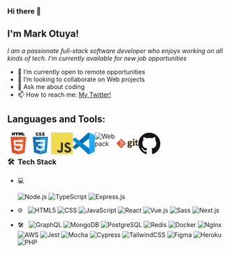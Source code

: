 ### Hi there 👋

<h2> I'm Mark Otuya! </h2>
<p><em>I am a passionate full-stack software developer who enjoys working on all kinds of tech.
I’m currently available for new job opportunities</em></p>

- 🌱 I’m currently open to remote opportunities
- 👯 I’m looking to collaborate on Web projects
- 💬 Ask me about coding 
- 📫 How to reach me: [My Twitter!](https://twitter.com/mark4slatty)

## Languages and Tools:

<img align="left" alt="HTML5" width="50px" src="https://raw.githubusercontent.com/github/explore/80688e429a7d4ef2fca1e82350fe8e3517d3494d/topics/html/html.png" />
<img align="left" alt="CSS3" width="50px" src="https://raw.githubusercontent.com/github/explore/80688e429a7d4ef2fca1e82350fe8e3517d3494d/topics/css/css.png" />
<img align="left" alt="JavaScript" width="50px" src="https://raw.githubusercontent.com/github/explore/80688e429a7d4ef2fca1e82350fe8e3517d3494d/topics/javascript/javascript.png"/>
<img align="left" alt="Visual Studio Code" width="50px" src="https://raw.githubusercontent.com/github/explore/80688e429a7d4ef2fca1e82350fe8e3517d3494d/topics/visual-studio-code/visual-studio-code.png" />
<img align="left" alt="Webpack" width="50px" src="https://github.com/webpack/media/blob/master/logo/icon.png"/>
<img align="left" alt="Git" width="50px" src="https://raw.githubusercontent.com/github/explore/80688e429a7d4ef2fca1e82350fe8e3517d3494d/topics/git/git.png"/>
<img align="left" alt="GitHub" width="50px" src="https://raw.githubusercontent.com/github/explore/78df643247d429f6cc873026c0622819ad797942/topics/github/github.png" />
<br><br>

<h3> 🛠 &nbsp;Tech Stack</h3>

- 💻 &nbsp;
  
  ![Node.js](https://img.shields.io/badge/-Node.js-333333?style=flat&logo=node.js)
  ![TypeScript](https://img.shields.io/badge/-TypeScript-333333?style=flat&logo=typescript)
  ![Express.js](https://img.shields.io/badge/-Express.js-333333?style=flat&logo=express)
- 🌐 &nbsp;
  ![HTML5](https://img.shields.io/badge/-HTML5-333333?style=flat&logo=HTML5)
  ![CSS](https://img.shields.io/badge/-CSS-333333?style=flat&logo=CSS3&logoColor=1572B6)
  ![JavaScript](https://img.shields.io/badge/-JavaScript-333333?style=flat&logo=javascript)
  ![React](https://img.shields.io/badge/-React-333333?style=flat&logo=react)
  ![Vue.js](https://img.shields.io/badge/-Vue.js-333333?style=flat&logo=vue.js)
  ![Sass](https://img.shields.io/badge/-Sass-cc6699?style=flat&logo=sass&logoColor=ffffff)
  ![Next.js](https://img.shields.io/badge/-Next.js-333333?style=flat&logo=next.js)
- 🛠️ &nbsp;
  ![GraphQL](https://img.shields.io/badge/-GraphQL-333333?style=flat&logo=graphql)
  ![MongoDB](https://img.shields.io/badge/-MongoDB-333333?style=flat&logo=mongodb)
  ![PostgreSQL](https://img.shields.io/badge/-PostgreSQL-333333?style=flat&logo=postgresql)
  ![Redis](https://img.shields.io/badge/-Redis-333333?style=flat&logo=redis)
  ![Docker](https://img.shields.io/badge/-Docker-333333?style=flat&logo=docker)
  ![Nginx](https://img.shields.io/badge/-Nginx-333333?style=flat&logo=nginx)
  ![AWS](https://img.shields.io/badge/-AWS-333333?style=flat&logo=amazon-aws)
  ![Jest](https://img.shields.io/badge/-Jest-333333?style=flat&logo=jest)
  ![Mocha](https://img.shields.io/badge/-Mocha-333333?style=flat&logo=mocha)
  ![Cypress](https://img.shields.io/badge/-Cypress-333333?style=flat&logo=cypress)
  ![TailwindCSS](https://img.shields.io/badge/-TailwindCSS-333333?style=flat&logo=tailwind-css)
  ![Figma](https://img.shields.io/badge/-Figma-333333?style=flat&logo=figma)
  ![Heroku](https://img.shields.io/badge/-Heroku-333333?style=flat&logo=heroku)
  ![PHP](https://img.shields.io/badge/-PHP-333333?style=flat&logo=php)
